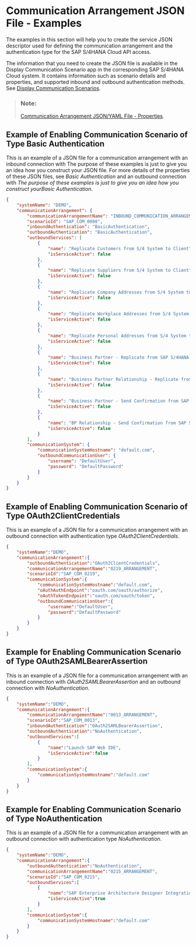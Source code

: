 <!-- loio80a7613a0d2346b6ac93fcdbb2489de8 -->

# Communication Arrangement JSON File - Examples

The examples in this section will help you to create the service JSON descriptor used for defining the communication arrangement and the authentication type for the SAP S/4HANA Cloud API access.



The information that you need to create the JSON file is available in the Display Communication Scenario app in the corresponding SAP S/4HANA Cloud system. It contains information such as scenario details and properties, and supported inbound and outbound authentication methods. See [Display Communication Scenarios](https://help.sap.com/viewer/f544846954f24b9183eddadcc41bdc3b/latest/en-US/baa798b6a1024d229ca3f51bde6f24f9.html).

> ### Note:  
> [Communication Arrangement JSON/YAML File - Properties](communication-arrangement-json-yaml-file-properties-553a4c6.md).



<a name="loio80a7613a0d2346b6ac93fcdbb2489de8__section_o2d_tvf_krb"/>

## Example of Enabling Communication Scenario of Type Basic Authentication

This is an example of a JSON file for a communication arrangement with an inbound connection with The purpose of these examples is just to give you an idea how you construct your JSON file. For more details of the properties of these JSON files, see *Basic Authentication* and an outbound connection with *The purpose of these examples is just to give you an idea how you construct yourBasic Authentication*.

```json
{
    "systemName": "DEMO",
    "communicationArrangement": {
        "communicationArrangementName": "INBOUND_COMMUNICATION_ARRANGEMENT",
        "scenarioId": "SAP_COM_0008",
        "inboundAuthentication": "BasicAuthentication",
        "outboundAuthentication": "BasicAuthentication",
        "outboundServices": [
            {
                "name": "Replicate Customers from S/4 System to Client",
                "isServiceActive": false
            },
            {
                "name": "Replicate Suppliers from S/4 System to Client",
                "isServiceActive": false
            },
            {
                "name": "Replicate Company Addresses from S/4 System to Client",
                "isServiceActive": false
            },
            {
                "name": "Replicate Workplace Addresses from S/4 System to Client",
                "isServiceActive": false
            },
            {
                "name": "Replicate Personal Addresses from S/4 System to Client",
                "isServiceActive": false
            },
            {
                "name": "Business Partner - Replicate from SAP S/4HANA Cloud to Client",
                "isServiceActive": false
            },
            {
                "name": "Business Partner Relationship - Replicate from SAP S/4HANA Cloud to Client",
                "isServiceActive": false
            },
            {
                "name": "Business Partner - Send Confirmation from SAP S/4HANA Cloud to Client",
                "isServiceActive": false
            },
            {
                "name": "BP Relationship - Send Confirmation from SAP S/4HANA Cloud to Client",
                "isServiceActive": false
            }
        ],
        "communicationSystem": {
            "communicationSystemHostname": "default.com",
            "outboundCommunicationUser": {
                "username": "DefaultUser",
                "password": "DefaultPassword"
            }
        }
    }
}
```



<a name="loio80a7613a0d2346b6ac93fcdbb2489de8__section_qq3_ywf_krb"/>

## Example of Enabling Communication Scenario of Type OAuth2ClientCredentials

This is an example of a JSON file for a communication arrangement with an outbound connection with authentication type *OAuth2ClientCredentials*.

```json
{ 
    "systemName":"DEMO",
    "communicationArrangement":{ 
        "outboundAuthentication":"OAuth2ClientCredentials",
        "communicationArrangementName":"0219_ARRANGEMENT",
        "scenarioId":"SAP_COM_0219",
        "communicationSystem":{ 
            "communicationSystemHostname":"default.com",
            "oAuthAuthEndpoint":"oauth.com/oauth/authorize",
            "oAuthTokenEndpoint":"oauth.com/oauth/token",
            "outboundCommunicationUser":{ 
                "username":"DefaultUser",
                "password":"DefaultPassword"
            }
        }
    }
}
```



<a name="loio80a7613a0d2346b6ac93fcdbb2489de8__section_hqj_4xf_krb"/>

## Example for Enabling Communication Scenario of Type OAuth2SAMLBearerAssertion

This is an example of a JSON file for a communication arrangement with an inbound connection with *OAuth2SAMLBearerAssertion* and an outbound connection with *NoAuthentication*.

```json
{ 
    "systemName":"DEMO",
    "communicationArrangement":{ 
        "communicationArrangementName":"0013_ARRANGEMENT",
        "scenarioId":"SAP_COM_0013",
        "inboundAuthentication":"OAuth2SAMLBearerAssertion",
        "outboundAuthentication":"NoAuthentication",
        "outboundServices":[ 
            { 
                "name":"Launch SAP Web IDE",
                "isServiceActive":false
            }
        ],
        "communicationSystem":{ 
            "communicationSystemHostname":"default.com"
        }
    }
}
```



<a name="loio80a7613a0d2346b6ac93fcdbb2489de8__section_bw3_txf_krb"/>

## Example for Enabling Communication Scenario of Type NoAuthentication

This is an example of a JSON file for a communication arrangement with an outbound connection with authentication type *NoAuthentication*.

```json
{ 
    "systemName":"DEMO",
    "communicationArrangement":{ 
        "outboundAuthentication":"NoAuthentication",
        "communicationArrangementName":"0215_ARRANGEMENT",
        "scenarioId":"SAP_COM_0215",
        "outboundServices":[ 
            { 
                "name":"SAP Enterprise Architecture Designer Integration",
                "isServiceActive":true
            }
        ],
        "communicationSystem":{
            "communicationSystemHostname":"default.com"
        }
    }
}
```

